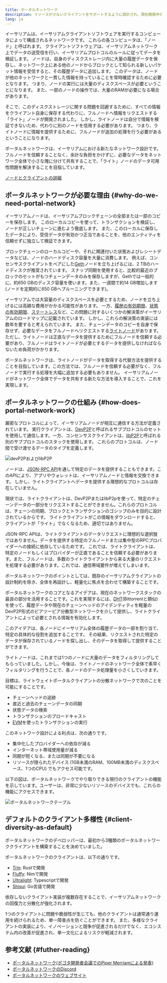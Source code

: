 ```yaml
---
title: ポータルネットワーク
description: リソースが少ないクライアントをサポートするように設計され、現在開発中のネットワークである「ポータルネットワーク」の概要
lang: ja
---
```


イーサリアムは、イーサリアムクライアントソフトウェアを実行するコンピュータによって構成されるネットワークです。 これらの各コンピュータは、「ノード」と呼ばれます。 クライアントソフトウェアは、イーサリアムネットワーク上でデータの送受信を行い、イーサリアムプロトコルのルールに従ってデータを検証します。 ノードは、自身のディスクストレージ内に大量の履歴データを保存し、ネットワーク上にある他のノードからブロックとして知られる新しいパケット情報を受信すると、その履歴データに追加します。 このデータは、ノードが他のネットワークと一貫した情報を持っていることを常時確認するために必要となります。 つまり、ノードの実行には大量のディスクスペースが必要ということになります。 また、一部のノードの操作では、大量のRAMが必要になる場合があります。

そこで、このディスクストレージに関する問題を回避するために、すべての情報をクライアント自身に保存する代わりに、フルノードへ情報をリクエストする「ライト」ノードが開発されました。 しかし、ライトノードは自分で情報を検証できないため、代わりに別のノードを信用する必要があります。 つまり、ライトノードに情報を提供するために、フルノードが追加の処理を行う必要があるということになります。

ポータルネットワークは、イーサリアムにおける新たなネットワーク設計です。フルノードを信頼することなく、余計な負担をかけずに、必要なデータをネットワーク全体で小さな塊に分けて共有することで、「ライト」ノードのデータ可用性問題を解決することを目指しています。

[ノードとクライアントの詳細](/developers/docs/nodes-and-clients/)

## ポータルネットワークが必要な理由 {#why-do-we-need-portal-network}

イーサリアムノードは、イーサリアムブロックチェーンの全部または一部のコピーを保存します。 このローカルコピーを使って、トランザクションを検証し、ノードが正しいチェーンに進むよう徹底します。 また、このローカルに保存したデータにより、受信データが有効かつ正当であることを、他のエンティティを信頼せずに独立して検証できます。

ブロックチェーンのローカルコピーや、それに関連付いた状態およびレシートデータなどは、ノードのハードディスク容量を大量に消費します。 例えば、コンセンサスクライアントをペアにした[Geth](https://geth.ethereum.org)ノードを立ち上げるには、2 TBのハードディスクが推奨されています。 スナップ同期を使用すると、比較的最近のブロックのセットがもつチェーンデータのみを保存しますが、Gethでは一般的に、約650 GBのディスク容量を使います。また、一週間で約14 GB増加します(ノードを定期的に650 GBへプルーニングできます)。

イーサリアムでは大容量のディスクスペースを必要とするため、ノードを立ち上げるには高額な費用がかかる可能性があります。 一方、[履歴の有効期限](/roadmap/statelessness/#history-expiry)、[状態の有効期限](/roadmap/statelessness/#state-expiry)、[ステートレス](/roadmap/statelessness/)など、この問題に対するいくつかの解決策がイーサリアムのロードマップに記載されています。 しかし、これらの解決策の実装には数年を要すると考えられています。 また、チェーンデータのコピーを自身で保存せず、必要なデータをフルノードへリクエストする[ライトノード](/developers/docs/nodes-and-clients/light-clients/)があります。 ただし、ライトノードは正直なデータを提供するためにフルノードを信頼する必要があり、フルノードはライトノードが必要とするデータを提供しなければならないため負荷がかかります。

ポータルネットワークは、ライトノードがデータを取得する代替方法を提供することを目指しています。この方法では、フルノードを信頼する必要がなく、フルノードで実行する処理を大幅に追加する必要もありません。 イーサリアムノードがネットワーク全体でデータを共有する新たな方法を導入することで、これを実現します。

## ポータルネットワークの仕組み {#how-does-portal-network-work}

厳密なプロトコルによって、イーサリアムノードが相互に通信する方法が定義されています。 実行クライアントは、[DevP2P](/developers/docs/networking-layer/#devp2p)と呼ばれるサブプロトコルのセットを使用して通信します。一方、コンセンサスクライアントは、[libP2P](/developers/docs/networking-layer/#libp2p)と呼ばれる別のサブプロトコルのスタックを使用します。 これらのプロトコルは、ノード間で受け渡せるデータのタイプを定義します。

![devP2PおよびlibP2P](portal-network-devp2p-libp2p.png)

ノードは、[JSON-RPC API](/developers/docs/apis/json-rpc/)を通して特定のデータを提供することもできます。このAPIにより、アプリやウォレットは、イーサリアムノードと情報を交換できます。 しかし、ライトクライアントへデータを提供する理想的なプロトコルは存在していません。

現状では、ライトクライアントは、DevP2PまたはlibP2pを使って、特定のチェーンデータの一部分をリクエストすることができません。これらのプロトコルは、チェーンの同期、ブロックとトランザクションのゴシップのみを目的に設計されているからです。 ライトクライアントがこの情報をダウンロードすると、クライアントが「ライト」でなくなるため、適切ではありません。

JSON-RPC APIは、ライトクライアントのデータリクエストに理想的な選択肢ではありません。データを提供する特定のフルノードまたは集中型のRPCプロバイダーへの接続に依存しているためです。 これでは、ライトクライアントは、特定のノードもしくはプロバイダーが正直であることを信頼する必要があります。また、フルノードは、多数のライトクライアントから来る大量のリクエストを処理する必要があります。これでは、通信帯域要件が増えてしまいます。

ポータルネットワークのポイントとしては、既存のイーサリアムクライアントの設計制約を除き、全体を再設計し、軽量化に焦点を合わせて構築することです。

ポータルネットワークのコアとなるアイデアは、現在のネットワークスタックの最良の部分を活用することです。これを実現するには、[DHT](https://en.wikipedia.org/wiki/Distributed_hash_table)(Bittorrentと類似)を使って、履歴データや現在のチェーンヘッドのアイデンティティを軽量のDevP2P形式のピアツーピア分散型ネットワークを介して提供し、ライトクライアントによって必要とされる情報を有効化します。

このアイデアは、各ノードにイーサリアム全体の履歴データの一部を割り当て、特定の具体的な役割を追加することです。 その結果、リクエストされた特定のデータが保存されているノードを探し出し、そのデータを取得して提供することができます。

ライトノードは、これまでは1つのノードに大量のデータをフィルタリングしてもらっていました。しかし、今後は、ライトノードのネットワーク全体で素早くフィルタリングを行うことで、各ノードのデータ処理量を小さくしていきます。

目標は、ライトウェイトポータルクライアントの分散ネットワークで次のことを可能にすることです。

- チェーンヘッドの追跡
- 直近と過去のチェーンデータの同期
- 状態データの検索
- トランザクションのブロードキャスト
- [EVM](/developers/docs/evm/)を使ったトランザクションの実行

このネットワーク設計による利点は、次の通りです。

- 集中化したプロバイダーへの依存が減る
- インターネット帯域使用量が減る
- 同期が短くなる、または同期が不要になる
- リソースが限られたデバイス (1GB未満のRAM、100MB未満のディスクスペース、1つのCPU) でもアクセス可能です。

以下の図は、ポータルネットワークでやり取りできる現行のクライアントの機能を示しています。ユーザーは、非常に少ないリソースのデバイスでも、これらの機能にアクセスできます。

![ポータルネットワークテーブル](portal-network-table2.png)

## デフォルトのクライアント多様性 {#client-diversity-as-default}

ポータルネットワークのデベロッパーは、最初から3種類のポータルネットワーククライアントを構築することを決めていました。

ポータルネットワークのクライアントは、以下の通りです。

- [Trin](https://github.com/ethereum/trin): Rustで開発
- [Fluffy](https://nimbus.team/docs/fluffy.html): Nimで開発
- [Ultralight](https://github.com/ethereumjs/ultralight): Typescriptで開発
- [Shisui](https://github.com/GrapeBaBa/shisui): Go言語で開発

依存しないクライアント実装が複数存在することで、イーサリアムネットワークの回復力と分散化が強化されます。

1つのクライアントに問題や脆弱性が生じても、他のクライアントは通常通り運用を続けられるため、単一障害点を防ぐことができます。 また、多様なクライアントの実装により、イノベーションと競争が促進されるだけでなく、エコシステム内の改善が促進され、単一文化によるリスクが軽減されます。

## 参考文献 {#futher-reading}

- [ポータルネットワーク(ボゴタ開発者会議でのPiper Merriamによる発表)](https://www.youtube.com/watch?v=0stc9jnQLXA)
- [ポータルネットワークのDiscord](https://discord.gg/CFFnmE7Hbs)
- [ポータルネットワークのウェブサイト](https://www.ethportal.net/)
